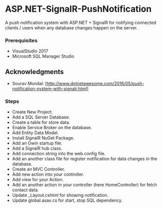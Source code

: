 # ASP.NET-SignalR-PushNotification

A push notification system with ASP.NET + SignalR for notifying connected clients / users when any database changes happen on the server.

### Prerequisites

* VisualStudio 2017
* Microsoft SQL Manager Studio



## Acknowledgments

* Sourav Mondal: [http://www.dotnetawesome.com/2016/05/push-notification-system-with-signalr.html]

### Steps

* Create New Project.
* Add a SQL Server Database.
* Create a table for store data.
* Enable Service Broker on the database.
* Add Entity Data Model.
* Install SignalR NuGet Package.
* Add an Owin startup file.
* Add a SignalR hub class.
* Add connection string into the web.config file.
* Add an another class file for register notification for data changes in the database.
* Create an MVC Controller.
* Add new action into your controller.
* Add view for your Action.
* Add an another action in your controller (here HomeController) for fetch contact data.
* Update _Layout.cshtml for showing notification.
* Update global.asax.cs for start, stop SQL dependency.
